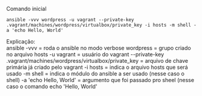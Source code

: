 Comando inicial
```
ansible -vvv wordpress -u vagrant --private-key .vagrant/machines/wordpress/virtualbox/private_key -i hosts -m shell -a 'echo Hello, World'
```
Explicação:  
ansible -vvv = roda o ansible no modo verbose
wordpress = grupo criado no arquivo hosts
-u vagrant = usuário do vagrant
--private-key .vagrant/machines/wordpress/virtualbox/private_key = arquivo de chave primária já criado pelo vagrant
-i hosts =  indica o arquivo hosts que será usado
-m shell = indica o módulo do ansible a ser usado (nesse caso o shell)
-a 'echo Hello, World' = argumento que foi passado pro sheel (nesse caso o comando echo 'Hello, World'

